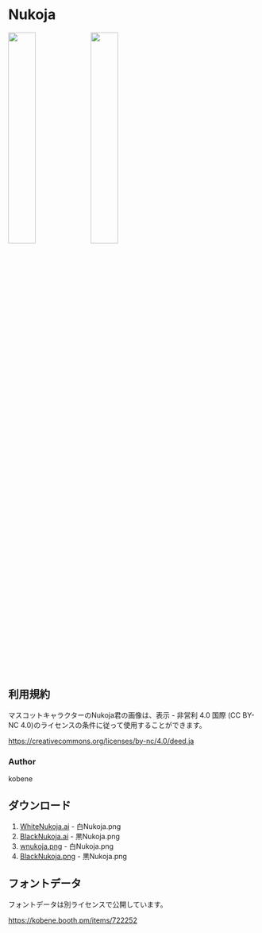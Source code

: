 # Nukoja

<img width="33%" src="https://raw.githubusercontent.com/nekonium/nekonium.github.io/master/resources.image/nukoja/wnukoja.png"/><img width="33%" src="https://raw.githubusercontent.com/nekonium/nekonium.github.io/master/resources.image/nukoja/bnukoja.png"/>


## 利用規約

マスコットキャラクターのNukoja君の画像は、表示 - 非営利 4.0 国際 (CC BY-NC 4.0)のライセンスの条件に従って使用することができます。

https://creativecommons.org/licenses/by-nc/4.0/deed.ja

### Author
kobene 


## ダウンロード
1. <a href="https://raw.githubusercontent.com/nekonium/nekonium.github.io/master/resources.image/nukoja/WhiteNukoja.ai">WhiteNukoja.ai</a> - 白Nukoja.png
2. <a href="https://raw.githubusercontent.com/nekonium/nekonium.github.io/master/resources.image/nukoja/BlackNukoja.ai">BlackNukoja.ai</a> - 黒Nukoja.png
3. <a href="https://raw.githubusercontent.com/nekonium/nekonium.github.io/master/resources.image/nukoja/WhiteNukoja.png">wnukoja.png</a> - 白Nukoja.png
4. <a href="https://raw.githubusercontent.com/nekonium/nekonium.github.io/master/resources.image/nukoja/BlackNukoja.png">BlackNukoja.png</a> - 黒Nukoja.png




## フォントデータ

フォントデータは別ライセンスで公開しています。

https://kobene.booth.pm/items/722252
